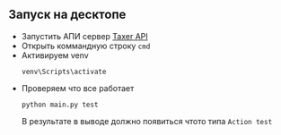 ## Запуск на десктопе

- Запустить АПИ сервер [Taxer API](https://github.com/maxsivkov/py-taxer-api)
- Открыть коммандную строку `cmd`
- Активируем venv
  ```
  venv\Scripts\activate
  ```
- Проверяем что все работает
  ```
  python main.py test
  ```
  В результате в выводе должно появиться чтото типа `Action test`
  
